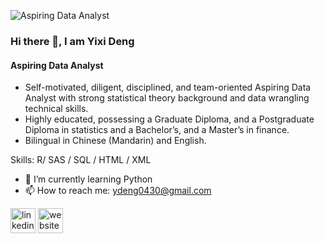 ![Aspiring Data Analyst](https://media-exp1.licdn.com/dms/image/C5616AQGZI_aD6eHJ2A/profile-displaybackgroundimage-shrink_350_1400/0/1617865888329?e=1637798400&v=beta&t=eFds1kGDum1QlqLuW-kq87m8k5spgPJjGJ1xazgieNY)
### Hi there 👋, I am Yixi Deng
#### Aspiring Data Analyst


- Self-motivated, diligent, disciplined, and team-oriented Aspiring Data Analyst with strong statistical theory background and 
data wrangling technical skills. 
- Highly educated, possessing a Graduate Diploma, and a Postgraduate Diploma in statistics and a Bachelor’s, and a Master’s in finance. 
- Bilingual in Chinese (Mandarin) and English. 

Skills: R/ SAS / SQL / HTML / XML

- 🌱 I’m currently learning Python 
- 📫 How to reach me: ydeng0430@gmail.com 


[<img src='https://cdn.jsdelivr.net/npm/simple-icons@3.0.1/icons/linkedin.svg' alt='linkedin' height='40'>](https://www.linkedin.com/in/https://www.linkedin.com/in/yixi-deng04//)  [<img src='https://cdn.jsdelivr.net/npm/simple-icons@3.0.1/icons/icloud.svg' alt='website' height='40'>](https://ydeng0430.github.io/portfolioprojects/)  




